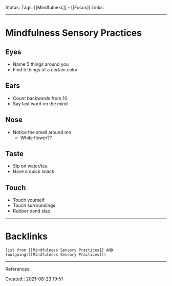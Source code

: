 Status: 
Tags: [[Mindfulness]] - [[Focus]]
Links: 
___
# Mindfulness Sensory Practices
## Eyes
- Name 5 things around you
- Find 5 things of a certain color
## Ears
- Count backwards from 10
- Say last word on the mind
## Nose
- Notice the smell around me
	- White flower??
## Taste
- Sip on water/tea
- Have a quick snack
## Touch
- Touch yourself
- Touch surroundings
- Rubber band slap
___
# Backlinks
```dataview
list from [[Mindfulness Sensory Practices]] AND !outgoing([[Mindfulness Sensory Practices]])
```
___
References:

Created:: 2021-08-23 19:51